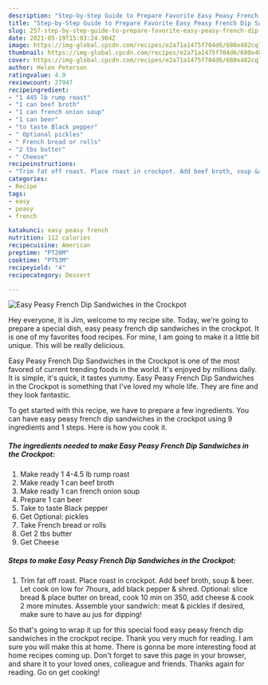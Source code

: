 ```yaml
---
description: "Step-by-Step Guide to Prepare Favorite Easy Peasy French Dip Sandwiches in the Crockpot"
title: "Step-by-Step Guide to Prepare Favorite Easy Peasy French Dip Sandwiches in the Crockpot"
slug: 257-step-by-step-guide-to-prepare-favorite-easy-peasy-french-dip-sandwiches-in-the-crockpot
date: 2021-05-19T15:03:24.984Z
image: https://img-global.cpcdn.com/recipes/e2a71a1475f704d6/680x482cq70/easy-peasy-french-dip-sandwiches-in-the-crockpot-recipe-main-photo.jpg
thumbnail: https://img-global.cpcdn.com/recipes/e2a71a1475f704d6/680x482cq70/easy-peasy-french-dip-sandwiches-in-the-crockpot-recipe-main-photo.jpg
cover: https://img-global.cpcdn.com/recipes/e2a71a1475f704d6/680x482cq70/easy-peasy-french-dip-sandwiches-in-the-crockpot-recipe-main-photo.jpg
author: Helen Peterson
ratingvalue: 4.9
reviewcount: 27947
recipeingredient:
- "1 445 lb rump roast"
- "1 can beef broth"
- "1 can french onion soup"
- "1 can beer"
- "to taste Black pepper"
- " Optional pickles"
- " French bread or rolls"
- "2 tbs butter"
- " Cheese"
recipeinstructions:
- "Trim fat off roast. Place roast in crockpot. Add beef broth, soup &amp; beer. Let cook on low for 7hours, add black pepper &amp; shred. Optional: slice bread &amp; place butter on bread, cook 10 min on 350, add cheese &amp; cook 2 more minutes. Assemble your sandwich: meat &amp; pickles if desired, make sure to have au jus for dipping!"
categories:
- Recipe
tags:
- easy
- peasy
- french

katakunci: easy peasy french 
nutrition: 112 calories
recipecuisine: American
preptime: "PT20M"
cooktime: "PT53M"
recipeyield: "4"
recipecategory: Dessert

---
```



![Easy Peasy French Dip Sandwiches in the Crockpot](https://img-global.cpcdn.com/recipes/e2a71a1475f704d6/680x482cq70/easy-peasy-french-dip-sandwiches-in-the-crockpot-recipe-main-photo.jpg)

Hey everyone, it is Jim, welcome to my recipe site. Today, we're going to prepare a special dish, easy peasy french dip sandwiches in the crockpot. It is one of my favorites food recipes. For mine, I am going to make it a little bit unique. This will be really delicious.

Easy Peasy French Dip Sandwiches in the Crockpot is one of the most favored of current trending foods in the world. It's enjoyed by millions daily. It is simple, it's quick, it tastes yummy. Easy Peasy French Dip Sandwiches in the Crockpot is something that I've loved my whole life. They are fine and they look fantastic.




To get started with this recipe, we have to prepare a few ingredients. You can have easy peasy french dip sandwiches in the crockpot using 9 ingredients and 1 steps. Here is how you cook it.

<!--inarticleads1-->

##### The ingredients needed to make Easy Peasy French Dip Sandwiches in the Crockpot:

1. Make ready 1 4-4.5 lb rump roast
1. Make ready 1 can beef broth
1. Make ready 1 can french onion soup
1. Prepare 1 can beer
1. Take to taste Black pepper
1. Get  Optional: pickles
1. Take  French bread or rolls
1. Get 2 tbs butter
1. Get  Cheese




<!--inarticleads2-->

##### Steps to make Easy Peasy French Dip Sandwiches in the Crockpot:

1. Trim fat off roast. Place roast in crockpot. Add beef broth, soup &amp; beer. Let cook on low for 7hours, add black pepper &amp; shred. Optional: slice bread &amp; place butter on bread, cook 10 min on 350, add cheese &amp; cook 2 more minutes. Assemble your sandwich: meat &amp; pickles if desired, make sure to have au jus for dipping!




So that's going to wrap it up for this special food easy peasy french dip sandwiches in the crockpot recipe. Thank you very much for reading. I am sure you will make this at home. There is gonna be more interesting food at home recipes coming up. Don't forget to save this page in your browser, and share it to your loved ones, colleague and friends. Thanks again for reading. Go on get cooking!

